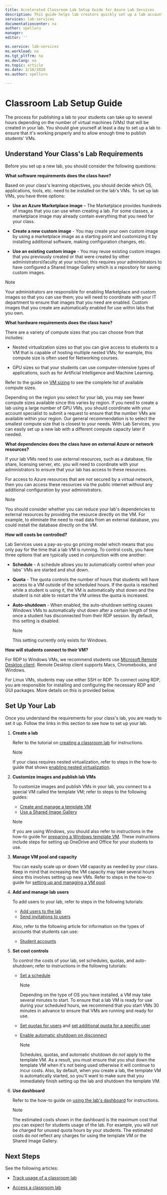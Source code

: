 ```yaml
---
title: Accelerated Classroom Lab Setup Guide for Azure Lab Services
description: This guide helps lab creators quickly set up a lab account for use within their school.
services: lab-services
documentationcenter: na
author: spelluru
manager: 
editor: ''

ms.service: lab-services
ms.workload: na
ms.tgt_pltfrm: na
ms.devlang: na
ms.topic: article
ms.date: 3/18/2020
ms.author: spelluru

---
```


# Classroom Lab Setup Guide

The process for publishing a lab to your students can take up to several hours depending on the number of virtual machines (VMs) that will be created in your lab.  You should give yourself at least a day to set up a lab to ensure that it's working properly and to allow enough time to publish students' VMs.

## Understand Your Class's Lab Requirements

Before you set up a new lab, you should consider the following questions:

**What software requirements does the class have?**

Based on your class's learning objectives, you should decide which OS, applications, tools, etc. need to be installed on the lab's VMs.   To set up lab VMs, you have three options:

- **Use an Azure Marketplace image** – The Marketplace provides hundreds of images that you can use when creating a lab.  For some classes, a marketplace image may already contain everything that you need for your class.

- **Create a new custom image** - You may create your own custom image by using a marketplace image as a starting point and customizing it by installing additional software, making configuration changes, etc.

- **Use an existing custom image** - You may reuse existing custom images that you previously created or that were created by other administrators\faculty at your school; this requires your administrators to have configured a Shared Image Gallery which is a repository for saving custom images.

> [!NOTE]
> Your administrators are responsible for enabling Marketplace and custom images so that you can use them; you will need to coordinate with your IT department to ensure that images that you need are enabled.  Custom images that you create are automatically enabled for use within labs that you own.

**What hardware requirements does the class have?**

There are a variety of compute sizes that you can choose from that includes:

- Nested virtualization sizes so that you can give access to students to a VM that is capable of hosting multiple nested VMs; for example, this compute size is often used for Networking courses.

- GPU sizes so that your students can use computer-intensive types of applications, such as for Artificial Intelligence and Machine Learning.

Refer to the guide on [VM sizing](https://docs.microsoft.com/azure/lab-services/classroom-labs/administrator-guide#vm-sizing) to see the complete list of available compute sizes.

Depending on the region you select for your lab, you may see fewer compute sizes available since this varies by region.  If you need to create a lab using a large number of GPU VMs, you should coordinate with your account specialist to submit a request to ensure that the number VMs are available within your region.  Our general recommendation is to select the smallest compute size that is closest to your needs.  With Lab Services, you can easily set up a new lab with a different compute capacity later if needed.

**What dependencies does the class have on external Azure or network resources?**

If your lab VMs need to use external resources, such as a database, file share, licensing server, etc. you will need to coordinate with your administrators to ensure that your lab has access to these resources.

For access to Azure resources that are *not* secured by a virtual network, then you can access these resources via the public internet without any additional configuration by your administrators.

> [!NOTE]
> You should consider whether you can reduce your lab's dependencies to external resources by providing the resource directly on the VM.  For example, to eliminate the need to read data from an external database, you could install the database directly on the VM.  

**How will costs be controlled?**

Lab Services uses a pay-as-you go pricing model which means that you only pay for the time that a lab VM is running.  To control costs, you have three options that are typically used in conjunction with one another:

- **Schedule** - A schedule allows you to automatically control when your labs' VMs are started and shut down.
- **Quota** - The quota controls the number of hours that students will have access to a VM outside of the scheduled hours.  If the quota is reached while a student is using it, the VM is automatically shut down and the student is not able to restart the VM unless the quota is increased.
- **Auto-shutdown** - When enabled, the auto-shutdown setting causes Windows VMs to automatically shut down after a certain length of time once a student has disconnected from their RDP session.  By default, this setting is disabled.  

    > [!NOTE]
    > This setting currently only exists for Windows.

**How will students connect to their VM?**

For RDP to Windows VMs, we recommend students use [Microsoft Remote Desktop client](https://docs.microsoft.com/windows-server/remote/remote-desktop-services/clients/remote-desktop-clients).  Remote Desktop client supports Macs, Chromebooks, and Windows.

For Linux VMs, students may use either SSH or RDP.   To connect using RDP, you are responsible for installing and configuring the necessary RDP and GUI packages.  More details on this is provided below.

## Set Up Your Lab

Once you understand the requirements for your class's lab, you are ready to set it up.  Follow the links in this section to see how to set up your lab.

1. **Create a lab**

   Refer to the tutorial on [creating a classroom lab](https://docs.microsoft.com/azure/lab-services/classroom-labs/tutorial-setup-classroom-lab#create-a-classroom-lab) for instructions.

    > [!NOTE]
    > If your class requires nested virtualization, refer to steps in the how-to guide that shows [enabling nested virtualization](https://docs.microsoft.com/azure/lab-services/classroom-labs/how-to-enable-nested-virtualization-template-vm).

1. **Customize images and publish lab VMs**

    To customize images and publish VMs in your lab, you connect to a special VM called the template VM; refer to steps to the following guides:
    - [Create and manage a template VM](https://docs.microsoft.com/azure/lab-services/classroom-labs/tutorial-setup-classroom-lab#publish-the-template-vm)
    - [Use a Shared Image Gallery](https://docs.microsoft.com/azure/lab-services/classroom-labs/how-to-use-shared-image-gallery)

    > [!NOTE]
    > If you are using Windows, you should also refer to instructions in the how-to guide for [preparing a Windows template VM](https://docs.microsoft.com/azure/lab-services/classroom-labs/how-to-prepare-windows-template).  These instructions include steps for setting up OneDrive and Office for your students to use.

1. **Manage VM pool and capacity**

   You can easily scale up or down VM capacity as needed by your class.  Keep in mind that increasing the VM capacity may take several hours since this involves setting up new VMs.  Refer to steps in the how-to guide for [setting up and managing a VM pool](https://docs.microsoft.com/azure/lab-services/classroom-labs/how-to-set-virtual-machine-passwords).

1. **Add and manage lab users**

   To add users to your lab, refer to steps in the following tutorials:
   - [Add users to the lab](https://docs.microsoft.com/azure/lab-services/classroom-labs/tutorial-setup-classroom-lab#add-users-to-the-lab)
   - [Send invitations to users](https://docs.microsoft.com/azure/lab-services/classroom-labs/tutorial-setup-classroom-lab#send-invitation-emails-to-users)

    Also, refer to the following article for information on the types of accounts that students can use:
    - [Student accounts](https://docs.microsoft.com/azure/lab-services/classroom-labs/how-to-configure-student-usage#student-accounts)
  
1. **Set cost controls**

    To control the costs of your lab, set schedules, quotas, and auto-shutdown; refer to instructions in the following tutorials:

   - [Set a schedule](https://docs.microsoft.com/azure/lab-services/classroom-labs/tutorial-setup-classroom-lab#set-a-schedule-for-the-lab)
        > [!NOTE]
        > Depending on the type of OS you have installed, a VM may take several minutes to start.  To ensure that a lab VM is ready for use during your scheduled hours, we recommend that you start VMs 30 minutes in advance to ensure that VMs are running and ready for use.

   - [Set quotas for users](https://docs.microsoft.com/azure/lab-services/classroom-labs/how-to-configure-student-usage#set-quotas-for-users) and [set additional quota for a specific user](https://docs.microsoft.com/azure/lab-services/classroom-labs/how-to-configure-student-usage#set-additional-quota-for-a-specific-user)
  
   - [Enable automatic shutdown on disconnect](https://docs.microsoft.com/azure/lab-services/classroom-labs/how-to-enable-shutdown-disconnect)

        > [!NOTE]
        > Schedules, quotas, and automatic shutdown do *not* apply to the template VM.  As a result, you must ensure that you shut down the template VM when it's not being used otherwise it will continue to incur costs.  Also, by default, when you create a lab, the template VM is automatically started, so you'll want to make sure that you immediately finish setting up the lab and shutdown the template VM.

1. **Use dashboard**

    Refer to the how-to guide on [using the lab's dashboard](https://docs.microsoft.com/azure/lab-services/classroom-labs/use-dashboard) for instructions.

    > [!NOTE]
    > The estimated costs shown in the dashboard is the maximum cost that you can expect for students usage of the lab.  For example, you will *not* be charged for unused quota hours by your students.  The estimated costs do *not* reflect any charges for using the template VM or the Shared Image Gallery.

## Next Steps

See the following articles:

- [Track usage of a classroom lab](tutorial-track-usage.md)
  
- [Access a classroom lab](tutorial-connect-virtual-machine-classroom-lab.md)